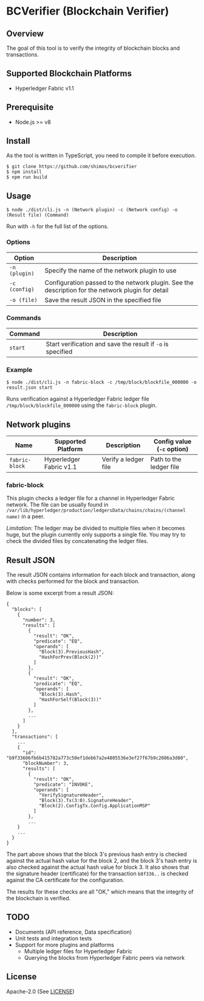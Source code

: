 # BCVerifier (Blockchain Verifier)

## Overview

The goal of this tool is to verify the integrity of blockchain blocks and transactions.

## Supported Blockchain Platforms

- Hyperledger Fabric v1.1

## Prerequisite

- Node.js >= v8

## Install

As the tool is written in TypeScript, you need to compile it before execution.

```
$ git clone https://github.com/shimos/bcverifier
$ npm install
$ npm run build
```

## Usage

```
$ node ./dist/cli.js -n (Network plugin) -c (Network config) -o (Result file) (Command)
```

Run with `-h` for the full list of the options.

### Options

| Option        | Description                                                                                       |
|---------------|---------------------------------------------------------------------------------------------------|
| `-n (plugin)` | Specify the name of the network plugin to use                                                     |
| `-c (config)` | Configuration passed to the network plugin. See the description for the network plugin for detail |
| `-o (file)`   | Save the result JSON in the specified file                                                        |

### Commands

| Command       | Description                                                 |
|---------------|-------------------------------------------------------------|
| `start`       | Start verification and save the result if `-o` is specified |

### Example

```
$ node ./dist/cli.js -n fabric-block -c /tmp/block/blockfile_000000 -o result.json start
```

Runs verification against a Hyperledger Fabric ledger file `/tmp/block/blockfile_000000` using the `fabric-block` plugin.

## Network plugins

| Name           | Supported Platform      | Description           | Config value (`-c` option) |
|----------------|-------------------------|-----------------------|----------------------------|
| `fabric-block` | Hyperledger Fabric v1.1 | Verify a ledger file  | Path to the ledger file    |

### fabric-block

This plugin checks a ledger file for a channel in Hyperledger Fabric network.
The file can be usually found in `/var/lib/hyperledger/production/ledgersData/chains/chains/(channel name)` in a peer.

*Limitation:* The ledger may be divided to multiple files when it becomes huge, but the plugin currently
only supports a single file. You may try to check the divided files by concatenating the ledger files.

## Result JSON

The result JSON contains information for each block and transaction, along with
checks performed for the block and transaction.

Below is some excerpt from a result JSON:

```
{
  "blocks": [
    {
      "number": 3,
      "results": [
        {
          "result": "OK",
          "predicate": "EQ",
          "operands": [
            "Block(3).PreviousHash",
            "HashForPrev(Block(2))"
          ]
        },
        {
          "result": "OK",
          "predicate": "EQ",
          "operands": [
            "Block(3).Hash",
            "HashForSelf(Block(3))"
          ]
        },
        ...
      ]
    }
  ],
  "transactions": [
    ...
    {
      "id": "b9f33606fb6b415782a773c50ef1deb67a2e4805536e3ef27f67b9c2086a3d80",
      "blockNumber": 3,
      "results": [
        {
          "result": "OK",
          "predicate": "INVOKE",
          "operands": [
            "VerifySignatureHeader",
            "Block(3).Tx(3:0).SignatureHeader",
            "Block(2).ConfigTx.Config.ApplicationMSP"
          ]
        },
        ...
    }
    ...
  }
}
```

The part above shows that the block 3's previous hash entry is checked against the actual hash value for the block 2,
and the block 3's hash entry is also checked against the actual hash value for block 3.
It also shows that the signature header (certificate) for the transaction `b8f336..` is checked against the CA certificate for the configuration.

The results for these checks are all "OK," which means that the integrity of the blockchain is verified.

## TODO

- Documents (API reference, Data specification)
- Unit tests and integration tests
- Support for more plugins and platforms
  - Multiple ledger files for Hyperledger Fabric
  - Querying the blocks from Hyperledger Fabric peers via network

## License

Apache-2.0 (See [LICENSE](LICENSE))
